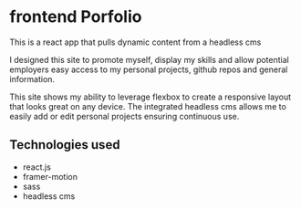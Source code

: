 # frontend Porfolio

This is a react app that pulls dynamic content from a headless cms

I designed this site to promote myself, display my skills and allow potential employers easy access to my personal projects, github repos and general information.  

This site shows my ability to leverage flexbox to create a responsive layout that looks great on any device.  The integrated headless cms allows me to easily add or edit personal projects ensuring continuous use.

## Technologies used
- react.js
- framer-motion
- sass
- headless cms
